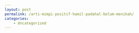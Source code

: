 ```yaml
---
layout: post
permalink: /arti-mimpi-positif-hamil-padahal-belum-menikah/
categories:
    - Uncategorized
---
```


